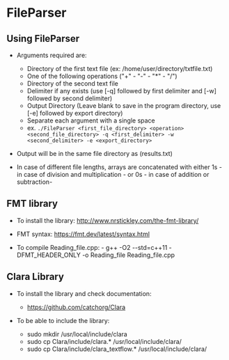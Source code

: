 # FileParser
## Using FileParser

- Arguments required are:

  - Directory of the first text file (ex: /home/user/directory/txtfile.txt)
  - One of the following operations ("+" - "-" - "*" - "/")
  - Directory of the second text file
  - Delimiter if any exists (use [-q] followed by first delimiter and [-w] followed by second delimiter)
  - Output Directory (Leave blank to save in the program directory, use [-e] followed by export directory)
  - Separate each argument with a single space
  - ex. `./FileParser <first_file_directory> <operation> <second_file_directory> -q <first_delimiter> -w <second_delimiter> -e <export_directory>`

- Output will be in the same file directory as (results.txt)

- In case of different file lengths, arrays are concatenated with either 1s - in case of division and multiplication - or 0s - in case of addition or subtraction-

## FMT library

- To install the library:
       <http://www.nrstickley.com/the-fmt-library/>

- FMT syntax:
       <https://fmt.dev/latest/syntax.html>

- To compile Reading_file.cpp:
      - g++ -O2 --std=c++11 -DFMT_HEADER_ONLY -o Reading_file Reading_file.cpp

## Clara Library

- To install the library and check documentation:
  - <https://github.com/catchorg/Clara>

- To be able to include the library:
  - sudo mkdir /usr/local/include/clara
  - sudo cp Clara/include/clara.* /usr/local/include/clara/
  - sudo cp Clara/include/clara_textflow.* /usr/local/include/clara/
